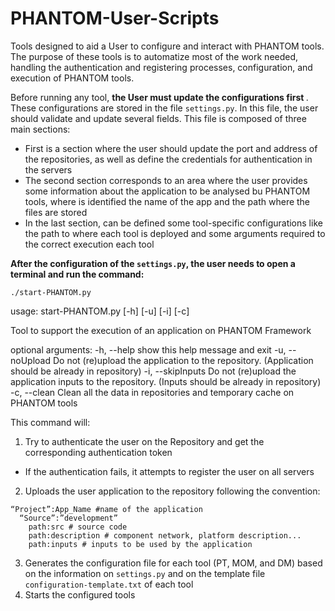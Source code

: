 # PHANTOM-User-Scripts

Tools designed to aid a User to configure and interact with PHANTOM tools. The purpose of these tools is to automatize most of the work needed, handling the authentication and registering processes, configuration, and execution of PHANTOM tools.

Before running any tool, <b> the User must update the configurations first </b>. These configurations are stored in the file `settings.py`.
In this file, the user should validate and update several fields. This file is composed of three main sections:
- First is a section where the user should update the port and address of the repositories, as well as define the credentials for authentication in the servers
- The second section corresponds to an area where the user provides some information about the application to be analysed bu PHANTOM tools, where is identified the name of the app and the path where the files are stored
- In the last  section, can be defined some tool-specific configurations like the path to where each tool is deployed and some arguments required to the correct execution each tool 

<b> After the configuration of the `settings.py`, the user needs to open a terminal and run the command:</b>

`./start-PHANTOM.py`

usage: start-PHANTOM.py [-h] [-u] [-i] [-c]

Tool to support the execution of an application on PHANTOM Framework

optional arguments:
  -h, --help        show this help message and exit
  -u, --noUpload    Do not (re)upload the application to the repository.
                    (Application should be already in repository)
  -i, --skipInputs  Do not (re)upload the application inputs to the
                    repository. (Inputs should be already in repository)
  -c, --clean       Clean all the data in repositories and temporary cache on
                    PHANTOM tools

This command will:
1. Try to authenticate the user on the Repository and get the corresponding authentication token
- If the authentication fails, it attempts to register the user on all servers
2. Uploads the user application to the repository following the convention:
```
“Project”:App_Name #name of the application
  “Source”:”development”
    path:src # source code
    path:description # component network, platform description...
    path:inputs # inputs to be used by the application
```
3. Generates the configuration file for each tool (PT, MOM, and DM) based on the information on `settings.py` and on the template file `configuration-template.txt` of each tool
4. Starts the configured tools
